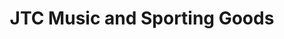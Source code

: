 ---
title: "JTC Music and Sporting Goods"
url: /silang/jtc-music-and-sporting-goods/
shop: Musik
---